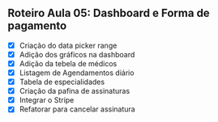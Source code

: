 ## Roteiro Aula 05: Dashboard e Forma de pagamento
- [x] Criação do data picker range
- [x] Adição dos gráficos na dashboard
- [x] Adição da tebela de médicos
- [x] Listagem de Agendamentos diário
- [x] Tabela de especialidades
- [x] Criação da pafina de assinaturas
- [x] Integrar o Stripe
- [x] Refatorar para cancelar assinatura
